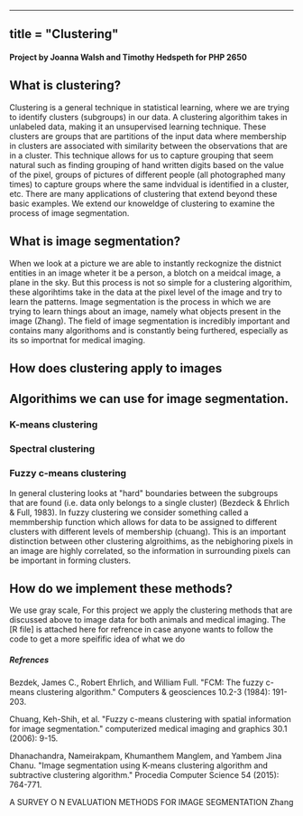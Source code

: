 
---
title = "Clustering"
---

#### Project by Joanna Walsh and Timothy Hedspeth for PHP 2650


## What is clustering? 
Clustering is a general technique in statistical learning, where we are trying to identify clusters (subgroups) in our data. A clustering algorithim takes in unlabeled data, making it an unsupervised learning technique. These clusters are groups that are partitions of the input data where membership in clusters are associated with similarity between the observations that are in a cluster. This technique allows for us to capture grouping that seem natural such as finding grouping of hand written digits based on the value of the pixel, groups of pictures of different people (all photographed many times) to capture groups where the same indvidual is identified in a cluster, etc. There are many applications of clustering that extend beyond these basic examples. We extend our knoweldge of clustering to examine the process of image segmentation. 

## What is image segmentation?
When we look at a picture we are able to instantly reckognize the distnict entities in an image wheter it be a person, a blotch on a meidcal image, a plane in the sky. But this process is not so simple for a clustering algorithim, these algorihtims take in the data at the pixel level of the image and try to learn the patterns. Image segmentation is the process in which we are trying to learn things about an image, namely what objects present in the image (Zhang). The field of image segmentation is incredibly important and contains many algorithoms and is constantly being furthered, especially as its so importnat for medical imaging. 

## How does clustering apply to images 

## Algorithims we can use for image segmentation. 
### K-means clustering 


### Spectral clustering 


### Fuzzy c-means clustering 
In general clustering looks at "hard" boundaries between the subgroups that are found (i.e. data only belongs to a single cluster) (Bezdeck & Ehrlich & Full, 1983). In fuzzy clustering we consider something called a memmbership function which allows for data to be assigned to different clusters with different levels of membership (chuang). This is an important distinction between other clustering algroithims, as the nebighoring pixels in an image are highly correlated, so the information in surrounding pixels can be important in forming clusters. 


## How do we implement these methods? 
We use gray scale, 
For this project we apply the clustering methods that are discussed above to image data for both animals and medical imaging. The [R file] is attached here for refrence in case anyone wants to follow the code to get a more speifific idea of what we do 



##### Refrences 

Bezdek, James C., Robert Ehrlich, and William Full. "FCM: The fuzzy c-means clustering algorithm." Computers & geosciences 10.2-3 (1984): 191-203. 

Chuang, Keh-Shih, et al. "Fuzzy c-means clustering with spatial information for image segmentation." computerized medical imaging and graphics 30.1 (2006): 9-15.

Dhanachandra, Nameirakpam, Khumanthem Manglem, and Yambem Jina Chanu. "Image segmentation using K-means clustering algorithm and subtractive clustering algorithm." Procedia Computer Science 54 (2015): 764-771.

A SURVEY O N EVALUATION METHODS FOR
IMAGE SEGMENTATION Zhang 
